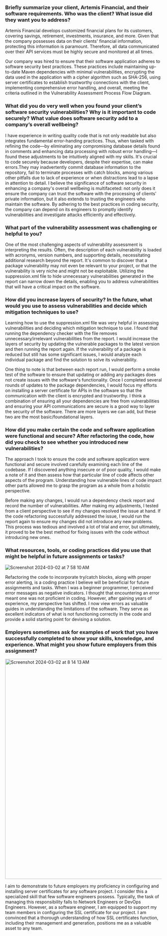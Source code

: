 ### Briefly summarize your client, Artemis Financial, and their software requirements. Who was the client? What issue did they want you to address?

Artemis Financial develops customized financial plans for its customers, covering savings, retirement, investments, insurance, and more. Given that the company possesses data on their clients' financial information, protecting this information is paramount. Therefore, all data communicated over their API services must be highly secure and monitored at all times.

Our company was hired to ensure that their software application adheres to software security best practices. These practices include maintaining up-to-date Maven dependencies with minimal vulnerabilities, encrypting the data used in the application with a cipher algorithm such as SHA-256, using server certificates to establish trustworthy connections with the client, implementing comprehensive error handling, and overall, meeting the criteria outlined in the Vulnerability Assessment Process Flow Diagram.

### What did you do very well when you found your client’s software security vulnerabilities? Why is it important to code securely? What value does software security add to a company’s overall wellbeing?

I have experience in writing quality code that is not only readable but also integrates fundamental error-handing practices. Thus, when tasked with refining the code—by eliminating any compromising database details found in comments and enhancing data processing with robust error handling—I found these adjustments to be intuitively aligned with my skills. It's crucial to code securely because developers, despite their expertise, can make errors.They may inadvertently commit database information to the repository, fail to terminate processes with catch blocks, among various other pitfalls due to lack of experience or when distractions lead to a lapse in attention to detail. I believe the significance of software security in enhancing a company's overall wellbeing is multifaceted: not only does it ensure the company can trust the software with the processing of clients' private information, but it also extends to trusting the engineers who maintain the software. By adhering to the best practices in coding security, the company can depend on its engineers to promptly identify vulnerabilities and investigate attacks efficiently and effectively.

### What part of the vulnerability assessment was challenging or helpful to you?

One of the most challenging aspects of vulnerability assessment is interpreting the results. Often, the description of each vulnerability is loaded with acronyms, version numbers, and supporting details, necessitating additional research beyond the report. It's common to discover that a package vulnerability may not even be relevant to your project, or that the vulnerability is very niche and might not be exploitable. Utilizing the suppression.xml file to hide unnecessary vulnerabilities generated in the report can narrow down the details, enabling you to address vulnerabilities that will have a critical impact on the software.

### How did you increase layers of security? In the future, what would you use to assess vulnerabilities and decide which mitigation techniques to use?

Learning how to use the suppression.xml file was very helpful in assessing vulnerabilities and deciding which mitigation technique to use. I found that running the dependency checker with the file removes unnecessary/irrelevant vulnerabilities from the report. I would increase the layers of security by updating the vulnerable packages to the latest version and then running the report again. If the vulnerability of a package is reduced but still has some significant issues, I would analyze each individual package and find the solution to solve its vulnerability.

One thing to note is that between each report run, I would perform a smoke test of the software to ensure that updating or adding any packages does not create issues with the software's functionality. Once I completed several rounds of updates to the package dependencies, I would focus my efforts on installing a server certificate for APIs in the software so that the communication with the client is encrypted and trustworthy. I think a combination of ensuring all your dependencies are free from vulnerabilities and ensuring your API communications are secure is a good way to layer the security of the software. There are more layers we can add, but these two are the most basic/foundational layers.

### How did you make certain the code and software application were functional and secure? After refactoring the code, how did you check to see whether you introduced new vulnerabilities?

The approach I took to ensure the code and software application were functional and secure involved carefully examining each line of the codebase. If I discovered anything insecure or of poor quality, I would make a note of it and then assess how that particular line of code affects other aspects of the program. Understanding how vulnerable lines of code impact other parts allowed me to grasp the program as a whole from a holistic perspective.

Before making any changes, I would run a dependency check report and record the number of vulnerabilities. After making my adjustments, I tested from a client perspective to see if my changes resolved the issue at hand. If the code refactoring successfully addressed the issue, I would run the report again to ensure my changes did not introduce any new problems. This process was tedious and involved a lot of trial and error, but ultimately, it proved to be the best method for fixing issues with the code without introducing new ones.

### What resources, tools, or coding practices did you use that might be helpful in future assignments or tasks?

<img alt="Screenshot 2024-03-02 at 7 58 10 AM" src="https://github.com/ptums/cs-305-final-project-journal/assets/4443722/fbc61a49-5ccf-4dc8-b141-6913c13911e5"/>

Refactoring the code to incorporate try/catch blocks, along with proper error alerting, is a coding practice I believe will be beneficial for future assignments and tasks. When I was a beginner programmer, I perceived error messages as negative indicators. I thought that encountering an error meant one was not proficient in coding. However, after gaining years of experience, my perspective has shifted. I now view errors as valuable guides in understanding the limitations of the software. They serve as excellent indicators of what is not functioning correctly in the code and provide a solid starting point for devising a solution.

### Employers sometimes ask for examples of work that you have successfully completed to show your skills, knowledge, and experience. What might you show future employers from this assignment?

<img width="709" alt="Screenshot 2024-03-02 at 8 14 13 AM" src="https://github.com/ptums/cs-305-final-project-journal/assets/4443722/1cf79c25-467e-4e41-b107-de05945a925c">

I aim to demonstrate to future employers my proficiency in configuring and installing server certificates for any software project. I consider this a specialized skill that few software engineers possess. Typically, the task of managing this responsibility falls to Network Engineers or DevOps Engineers. However, as a software engineer, I am equipped to support my team members in configuring the SSL certificate for our project. I am convinced that a thorough understanding of how SSL certificates function, including their management and generation, positions me as a valuable asset to any team.
